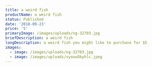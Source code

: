 ```yaml
---
title: a weird fish
productName: a weird fish
status: Published
date: '2018-09-23'
price: '5'
primaryImage: /images/uploads/ng-32703.jpg
briefDescription: a weird fish
longDescription: a weird fish you might like to purchase for $5
images:
  - image: /images/uploads/ng-32703.jpg
  - image: /images/uploads/vyouw5byhlc.jpeg
---
```


